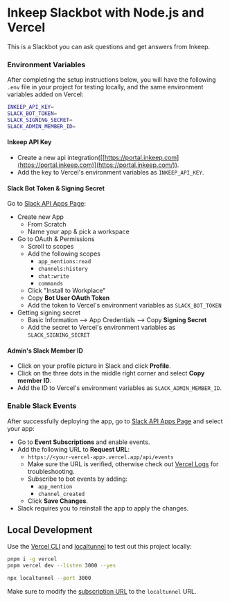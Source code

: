 # Inkeep Slackbot with Node.js and Vercel

This is a Slackbot you can ask questions and get answers from Inkeep.

### Environment Variables

After completing the setup instructions below, you will have the following `.env` file in your project for testing locally, and the same environment variables added on Vercel:

```bash
INKEEP_API_KEY=
SLACK_BOT_TOKEN=
SLACK_SIGNING_SECRET=
SLACK_ADMIN_MEMBER_ID=
```

#### Inkeep API Key

- Create a new api integration([[https://portal.inkeep.com](https://portal.inkeep.com)](https://portal.inkeep.com/)).
- Add the key to Vercel's environment variables as `INKEEP_API_KEY`.

#### Slack Bot Token & Signing Secret

Go to [Slack API Apps Page](https://api.slack.com/apps):

- Create new App
  - From Scratch
  - Name your app & pick a workspace
- Go to OAuth & Permissions
  - Scroll to scopes
  - Add the following scopes
    - `app_mentions:read`
    - `channels:history`
    - `chat:write`
    - `commands`
  - Click "Install to Workplace"
  - Copy **Bot User OAuth Token**
  - Add the token to Vercel's environment variables as `SLACK_BOT_TOKEN`
- Getting signing secret
  - Basic Information --> App Credentials --> Copy **Signing Secret**
  - Add the secret to Vercel's environment variables as `SLACK_SIGNING_SECRET`

#### Admin's Slack Member ID

- Click on your profile picture in Slack and click **Profile**.
- Click on the three dots in the middle right corner and select **Copy member ID**.
- Add the ID to Vercel's environment variables as `SLACK_ADMIN_MEMBER_ID`.

### Enable Slack Events

After successfully deploying the app, go to [Slack API Apps Page](https://api.slack.com/apps) and select your app:

- Go to **Event Subscriptions** and enable events.
- Add the following URL to **Request URL**:
  - `https://<your-vercel-app>.vercel.app/api/events`
  - Make sure the URL is verified, otherwise check out [Vercel Logs](https://vercel.com/docs/observability/runtime-logs) for troubleshooting.
  - Subscribe to bot events by adding:
    - `app_mention`
    - `channel_created`
  - Click **Save Changes**.
- Slack requires you to reinstall the app to apply the changes.

## Local Development

Use the [Vercel CLI](https://vercel.com/docs/cli) and [localtunnel](https://github.com/localtunnel/localtunnel) to test out this project locally:

```sh
pnpm i -g vercel
pnpm vercel dev --listen 3000 --yes
```

```sh
npx localtunnel --port 3000
```

Make sure to modify the [subscription URL](./README.md/#enable-slack-events) to the `localtunnel` URL.
